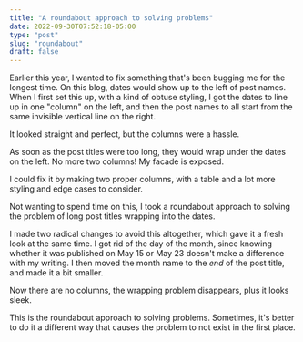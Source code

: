 ```yaml
---
title: "A roundabout approach to solving problems"
date: 2022-09-30T07:52:18-05:00
type: "post"
slug: "roundabout"
draft: false
---
```


Earlier this year, I wanted to fix something that's been bugging me for the
longest time. On this blog, dates would show up to the left of post names. When
I first set this up, with a kind of obtuse styling, I got the dates to line up
in one "column" on the left, and then the post names to all start from the same
invisible vertical line on the right.

It looked straight and perfect, but the columns were a hassle.

As soon as the post titles were too long, they would wrap under the dates on
the left. No more two columns! My facade is exposed.

I could fix it by making two proper columns, with a table and a lot more
styling and edge cases to consider.

Not wanting to spend time on this, I took a roundabout approach to solving the
problem of long post titles wrapping into the dates.

I made two radical changes to avoid this altogether, which gave it a fresh look
at the same time. I got rid of the day of the month, since knowing whether it
was published on May 15 or May 23 doesn't make a difference with my writing. I
then moved the month name to the *end* of the post title, and made it a bit
smaller.

Now there are no columns, the wrapping problem disappears, plus it looks sleek.

This is the roundabout approach to solving problems. Sometimes, it's better to
do it a different way that causes the problem to not exist in the first place.

